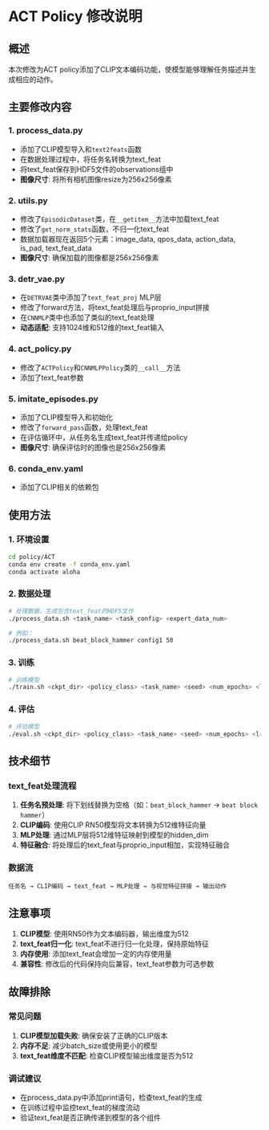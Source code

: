 # ACT Policy 修改说明

## 概述
本次修改为ACT policy添加了CLIP文本编码功能，使模型能够理解任务描述并生成相应的动作。

## 主要修改内容

### 1. process_data.py
- 添加了CLIP模型导入和`text2feats`函数
- 在数据处理过程中，将任务名转换为text_feat
- 将text_feat保存到HDF5文件的observations组中
- **图像尺寸**: 将所有相机图像resize为256x256像素

### 2. utils.py
- 修改了`EpisodicDataset`类，在`__getitem__`方法中加载text_feat
- 修改了`get_norm_stats`函数，不归一化text_feat
- 数据加载器现在返回5个元素：image_data, qpos_data, action_data, is_pad, text_feat_data
- **图像尺寸**: 确保加载的图像都是256x256像素

### 3. detr_vae.py
- 在`DETRVAE`类中添加了`text_feat_proj` MLP层
- 修改了forward方法，将text_feat处理后与proprio_input拼接
- 在`CNNMLP`类中也添加了类似的text_feat处理
- **动态适配**: 支持1024维和512维的text_feat输入

### 4. act_policy.py
- 修改了`ACTPolicy`和`CNNMLPPolicy`类的`__call__`方法
- 添加了text_feat参数

### 5. imitate_episodes.py
- 添加了CLIP模型导入和初始化
- 修改了`forward_pass`函数，处理text_feat
- 在评估循环中，从任务名生成text_feat并传递给policy
- **图像尺寸**: 确保评估时的图像也是256x256像素

### 6. conda_env.yaml
- 添加了CLIP相关的依赖包

## 使用方法

### 1. 环境设置
```bash
cd policy/ACT
conda env create -f conda_env.yaml
conda activate aloha
```

### 2. 数据处理
```bash
# 处理数据，生成包含text_feat的HDF5文件
./process_data.sh <task_name> <task_config> <expert_data_num>

# 例如：
./process_data.sh beat_block_hammer config1 50
```

### 3. 训练
```bash
# 训练模型
./train.sh <ckpt_dir> <policy_class> <task_name> <seed> <num_epochs> <lr> <hidden_dim> <dim_feedforward> <chunk_size> <kl_weight>
```

### 4. 评估
```bash
# 评估模型
./eval.sh <ckpt_dir> <policy_class> <task_name> <seed> <num_epochs> <lr> <hidden_dim> <dim_feedforward> <chunk_size> <kl_weight>
```

## 技术细节

### text_feat处理流程
1. **任务名预处理**: 将下划线替换为空格（如：`beat_block_hammer` → `beat block hammer`）
2. **CLIP编码**: 使用CLIP RN50模型将文本转换为512维特征向量
3. **MLP处理**: 通过MLP层将512维特征映射到模型的hidden_dim
4. **特征融合**: 将处理后的text_feat与proprio_input相加，实现特征融合

### 数据流
```
任务名 → CLIP编码 → text_feat → MLP处理 → 与视觉特征拼接 → 输出动作
```

## 注意事项

1. **CLIP模型**: 使用RN50作为文本编码器，输出维度为512
2. **text_feat归一化**: text_feat不进行归一化处理，保持原始特征
3. **内存使用**: 添加text_feat会增加一定的内存使用量
4. **兼容性**: 修改后的代码保持向后兼容，text_feat参数为可选参数

## 故障排除

### 常见问题
1. **CLIP模型加载失败**: 确保安装了正确的CLIP版本
2. **内存不足**: 减少batch_size或使用更小的模型
3. **text_feat维度不匹配**: 检查CLIP模型输出维度是否为512

### 调试建议
- 在process_data.py中添加print语句，检查text_feat的生成
- 在训练过程中监控text_feat的梯度流动
- 验证text_feat是否正确传递到模型的各个组件
